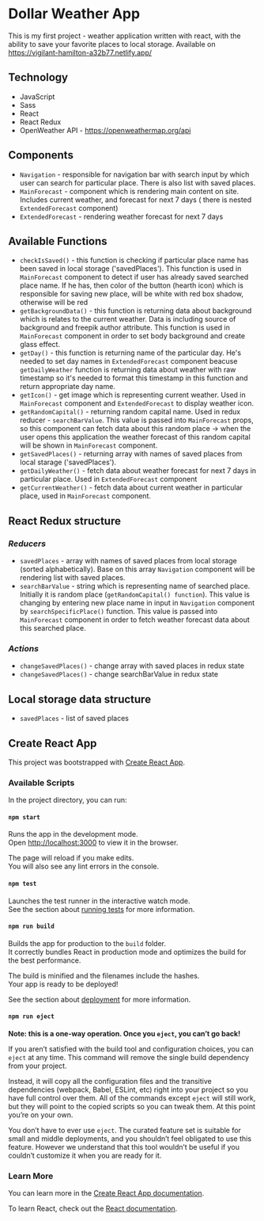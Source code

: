 # Dollar Weather App 
This is my first project - weather application written with react, with the ability to save your favorite places to local storage. Available on https://vigilant-hamilton-a32b77.netlify.app/
## Technology
* JavaScript
* Sass
* React
* React Redux
* OpenWeather API - https://openweathermap.org/api

## Components
* `Navigation` - responsible for navigation bar with search input by which user can search for particular place. There is also list with saved places.
* `MainForecast` - component which is rendering main content on site. Includes current weather, and forecast for next 7 days ( there is nested `ExtendedForecast` component)
* `ExtendedForecast` - rendering weather forecast for next 7 days
## Available Functions
* `checkIsSaved()` - this function is checking if particular place name has been saved in local storage ('savedPlaces'). This function is used in `MainForecast` component to detect if user has already saved searched place name. If he has, then color of the button (hearth icon) which is responsible for saving new place, will be white with red box shadow, otherwise will be red
* `getBackgroundData()` - this function is returning data about background which is relates to the current weather. Data is including source of background and freepik author attribute. This function is used in `MainForecast` component in order to set body background and create glass effect. 
* `getDay()` - this function is returning name of the particular day. He's needed to set day names in `ExtendedForecast` component beacuse `getDailyWeather` function is returning data about weather with raw timestamp so it's needed to format this timestamp in this function and return appropriate day name.
* `getIcon()` -  get image which is representing current weather. Used in `MainForecast` component and `ExtendedForecast` to display weather icon. 
* `getRandomCapital()` - returning random capital name. Used in redux reducer - `searchBarValue`. This value is passed into `MainForecast` props, so this component can fetch data about this random place -> when the user opens this application the weather forecast of this random capital will be shown in `MainForecast` component. 
* `getSavedPlaces()` - returning array with names of saved places from local starage ('savedPlaces').
* `getDailyWeather()` - fetch data about weather forecast for next 7 days in particular place. Used in `ExtendedForecast` component
* `getCurrentWeather()` - fetch data about current weather in particular place, used in `MainForecast` component.
## React Redux structure
### ***Reducers***
* `savedPlaces` - array with names of saved places from local storage (sorted alphabetically). Base on this array `Navigation` component will be rendering list with saved places.
* `searchBarValue` - string which is representing name of searched place. Initially it is random place (`getRandomCapital() function`). This value is changing by entering new place name in input in `Navigation` component by `searchSpecificPlace()` function. This value is passed into `MainForecast` component in order to fetch weather forecast data about this searched place. 
### ***Actions***
* `changeSavedPlaces()` - change array with saved places in redux state
* `changeSavedPlaces()` - change searchBarValue in redux state

## Local storage data structure
* `savedPlaces` - list of saved places

## Create React App

This project was bootstrapped with [Create React App](https://github.com/facebook/create-react-app).

### Available Scripts

In the project directory, you can run:

#### `npm start`

Runs the app in the development mode.\
Open [http://localhost:3000](http://localhost:3000) to view it in the browser.

The page will reload if you make edits.\
You will also see any lint errors in the console.

#### `npm test`

Launches the test runner in the interactive watch mode.\
See the section about [running tests](https://facebook.github.io/create-react-app/docs/running-tests) for more information.

#### `npm run build`

Builds the app for production to the `build` folder.\
It correctly bundles React in production mode and optimizes the build for the best performance.

The build is minified and the filenames include the hashes.\
Your app is ready to be deployed!

See the section about [deployment](https://facebook.github.io/create-react-app/docs/deployment) for more information.

#### `npm run eject`

**Note: this is a one-way operation. Once you `eject`, you can’t go back!**

If you aren’t satisfied with the build tool and configuration choices, you can `eject` at any time. This command will remove the single build dependency from your project.

Instead, it will copy all the configuration files and the transitive dependencies (webpack, Babel, ESLint, etc) right into your project so you have full control over them. All of the commands except `eject` will still work, but they will point to the copied scripts so you can tweak them. At this point you’re on your own.

You don’t have to ever use `eject`. The curated feature set is suitable for small and middle deployments, and you shouldn’t feel obligated to use this feature. However we understand that this tool wouldn’t be useful if you couldn’t customize it when you are ready for it.

### Learn More

You can learn more in the [Create React App documentation](https://facebook.github.io/create-react-app/docs/getting-started).

To learn React, check out the [React documentation](https://reactjs.org/).
